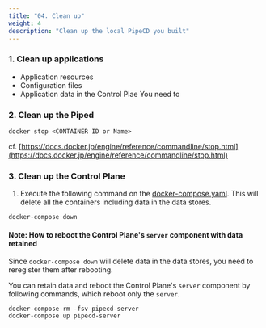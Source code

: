 ```yaml
---
title: "04. Clean up"
weight: 4
description: "Clean up the local PipeCD you built"
---
```


### 1. Clean up applications

- Application resources
- Configuration files
- Application data in the Control Plae
You need to 

### 2. Clean up the Piped


```console
docker stop <CONTAINER ID or Name>
```

cf. [https://docs.docker.jp/engine/reference/commandline/stop.html](https://docs.docker.jp/engine/reference/commandline/stop.html)


### 3. Clean up the Control Plane

1. Execute the following command on the [docker-compose.yaml](https://github.com/ca-dp/pipecd-tutorial/tree/main/src/03-local-run/01-control-plane/docker-compose.yaml).
   This will delete all the containers including data in the data stores.

```console
docker-compose down
```

#### Note: How to reboot the Control Plane's `server` component with data retained

Since `docker-compose down` will delete data in the data stores, you need to reregister them after rebooting.

You can retain data and reboot the Control Plane's `server` component by following commands, which reboot only the `server`.

```console
docker-compose rm -fsv pipecd-server
docker-compose up pipecd-server
```


